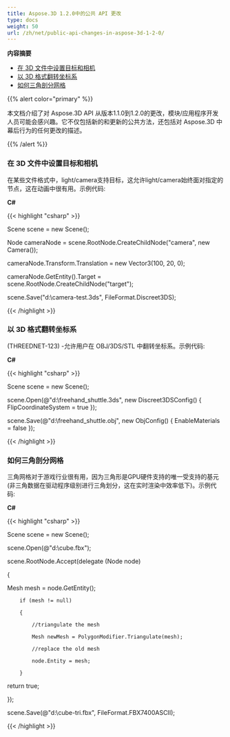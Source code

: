 ```yaml
---
title: Aspose.3D 1.2.0中的公共 API 更改
type: docs
weight: 50
url: /zh/net/public-api-changes-in-aspose-3d-1-2-0/
---
```

**内容摘要**

- [在 3D 文件中设置目标和相机](#PublicAPIChangesinAspose.3D1.2.0-SetuptheTargetandCamerain3DFile)
- [以 3D 格式翻转坐标系](#PublicAPIChangesinAspose.3D1.2.0-FlipCoordinateSystemin3DFormats)
- [如何三角剖分网格](#PublicAPIChangesinAspose.3D1.2.0-HowtoTriangulateaMesh)

{{% alert color="primary" %}} 

本文档介绍了对 Aspose.3D API 从版本1.1.0到1.2.0的更改，模块/应用程序开发人员可能会感兴趣。它不仅包括新的和更新的公共方法，还包括对 Aspose.3D 中幕后行为的任何更改的描述。

{{% /alert %}} 
###  **在 3D 文件中设置目标和相机**
在某些文件格式中，light/camera支持目标，这允许light/camera始终面对指定的节点，这在动画中很有用。示例代码:

**C#**

{{< highlight "csharp" >}}

 Scene scene = new Scene();

Node cameraNode = scene.RootNode.CreateChildNode("camera", new Camera());

cameraNode.Transform.Translation = new Vector3(100, 20, 0);

cameraNode.GetEntity().Target = scene.RootNode.CreateChildNode("target");

scene.Save("d:\\camera-test.3ds", FileFormat.Discreet3DS);

{{< /highlight >}}

###  **以 3D 格式翻转坐标系**
(THREEDNET-123) -允许用户在 OBJ/3DS/STL 中翻转坐标系。示例代码:

**C#**

{{< highlight "csharp" >}}

 Scene scene = new Scene();

scene.Open(@"d:\freehand_shuttle.3ds", new Discreet3DSConfig() {  FlipCoordinateSystem = true });

scene.Save(@"d:\freehand_shuttle.obj", new ObjConfig() { EnableMaterials = false });

{{< /highlight >}}

###  **如何三角剖分网格**
三角网格对于游戏行业很有用，因为三角形是GPU硬件支持的唯一受支持的基元 (非三角数据在驱动程序级别进行三角划分，这在实时渲染中效率低下)。示例代码:

**C#**

{{< highlight "csharp" >}}

 Scene scene = new Scene();

 scene.Open(@"d:\\cube.fbx");

 scene.RootNode.Accept(delegate (Node node)

 {

   Mesh mesh = node.GetEntity<Mesh>();

        if (mesh != null)

        {

            //triangulate the mesh

            Mesh newMesh = PolygonModifier.Triangulate(mesh);

            //replace the old mesh

            node.Entity = mesh;

        }

   return true;

  });

 scene.Save(@"d:\cube-tri.fbx", FileFormat.FBX7400ASCII);

{{< /highlight >}}

